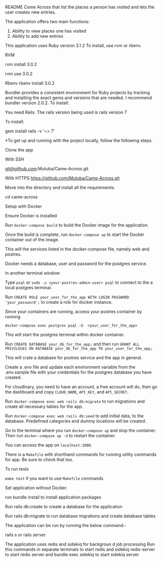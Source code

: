 README
Come Across that list the places a person has visited and lets the user creates new entries.

The application offers two main functions:

1. Ability to view places one has visited
2. Ability to add new entries

This application uses Ruby version 3.1.2 To install, use rvm or rbenv.

RVM

rvm install 3.0.2

rvm use 3.0.2

Rbenv
rbenv install 3.0.2

Bundler provides a consistent environment for Ruby projects by tracking and installing the exact gems and versions that are needed. I recommend bundler version 2.0.2. To install:

You need Rails. The rails version being used is rails version 7

To install:

gem install rails -v '~> 7'

\*To get up and running with the project locally, follow the following steps.

Clone the app

With SSH

git@github.com:Mutuba/Came-Across.git

With HTTPS
https://github.com/Mutuba/Came-Across.git

Move into the directory and install all the requirements.

cd came-across

Setup with Docker

Ensure Docker is installed

Run `docker-compose build` to build the Docker image for the application.

Once the build is complete, run `docker-compose up` to start the Docker container out of the image.

This will the services listed in the docker-compose file, namely web and postres.

Docker needs a database, user and password for the postgres service.

In another terminal window:

Type `psql` or `sudo -u <your-postres-admin-user> psql` to connect to the a local postgres terminal.

Run `CREATE ROLE your_user_for_the_app WITH LOGIN PASSWORD 'your_password';` to create a role for docker instance.

Since your containers are running, access your postres container by running

`docker-compose exec postgres psql -U  <your_user_for_the_app>`

This will start the postgres terminal within docker container.

Run `CREATE DATABASE your_db_for_the_app;` and then run `GRANT ALL PRIVILEGES ON DATABASE your_db_for_the_app TO your_user_for_the_app;`

This will crate a database for postres service and the app in general.

Create a .env file and update each environment variable from the .env.sample file with your credentials for the postgres database you have created.

For cloudinary, you need to have an account, a free account will do, then go the dashboard and copy `CLOUD_NAME`, `API_KEY`, and `API_SECRET`.

Run `docker-compose exec web rails db:migrate` to run migrations and create all necessary tables for the app.

Run `docker-compose exec web rails db:seed` to add initial data, to the database. Predefined categories and dummy locations will be created.

Go to the terminal where you run `docker-compose up` and stop the container. Then run `docker-compose up -d` to restart the container.

You can access the app on `localhost:3000`.

There is a `Makefile` with shorthand commands for running utility commands for app. Be sure to check that too.

To run tests

`make test` if you want to use `Makefile` commands

Set application without Docker.

run bundle install to install application packages

Run rails db:create to create a database for the application

Run rails db:migrate to run database migrations and create database tables

The application can be run by running the below command:-

rails s or rails server

The application uses redis and sidekiq for backgroun d job processing
Run this commands in separate terminals to start redis and sidekiq
redis-server to start redis server and bundle exec sidekiq to start sidekiq server
